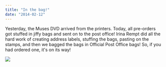 ```yaml
---
title: "In the bag!"
date: "2014-02-12"
---
```


Yesterday, the Muses DVD arrived from the printers. Today, all pre-orders got stuffed in jiffy bags and sent on to the post office! Irina Rempt did all the hard work of creating address labels, stuffing the bags, pasting on the stamps, and then we bagged the bags in Official Post Office bags! So, if you had ordered one, it's on its way!

![](/images/posts/2014/postbags_sm.png)

